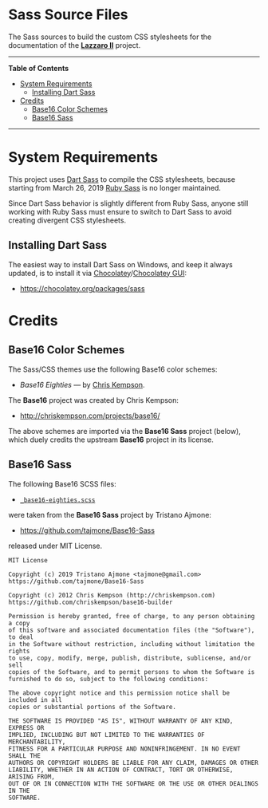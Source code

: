 # Sass Source Files

The Sass sources to build the custom CSS stylesheets for the documentation of the __[Lazzaro II]__ project.


-----

**Table of Contents**

<!-- MarkdownTOC autolink="true" bracket="round" autoanchor="false" lowercase="only_ascii" uri_encoding="true" levels="1,2,3" -->

- [System Requirements](#system-requirements)
    - [Installing Dart Sass](#installing-dart-sass)
- [Credits](#credits)
    - [Base16 Color Schemes](#base16-color-schemes)
    - [Base16 Sass](#base16-sass)

<!-- /MarkdownTOC -->

-----

# System Requirements

This project uses [Dart Sass] to compile the CSS stylesheets, because starting from March 26, 2019 [Ruby Sass] is no longer maintained.

Since Dart Sass behavior is slightly different from Ruby Sass, anyone still working with Ruby Sass must ensure to switch to Dart Sass to avoid creating divergent CSS stylesheets.

## Installing Dart Sass

The easiest way to install Dart Sass on Windows, and keep it always updated, is to install it via [Chocolatey]/[Chocolatey GUI]:

- https://chocolatey.org/packages/sass


# Credits

## Base16 Color Schemes

The Sass/CSS themes use the following Base16 color schemes:

- _Base16 Eighties_ — by [Chris Kempson].

The __Base16__ project was created by Chris Kempson:

- http://chriskempson.com/projects/base16/

The above schemes are imported via the __Base16 Sass__ project (below), which duely credits the upstream __Base16__ project in its license.

## Base16 Sass

The following Base16 SCSS files:

- [`_base16-eighties.scss`][b16 80s]

were taken from the __Base16 Sass__ project by Tristano Ajmone:

- https://github.com/tajmone/Base16-Sass

released under MIT License.


```
MIT License

Copyright (c) 2019 Tristano Ajmone <tajmone@gmail.com>
https://github.com/tajmone/Base16-Sass

Copyright (c) 2012 Chris Kempson (http://chriskempson.com)
https://github.com/chriskempson/base16-builder

Permission is hereby granted, free of charge, to any person obtaining a copy
of this software and associated documentation files (the "Software"), to deal
in the Software without restriction, including without limitation the rights
to use, copy, modify, merge, publish, distribute, sublicense, and/or sell
copies of the Software, and to permit persons to whom the Software is
furnished to do so, subject to the following conditions:

The above copyright notice and this permission notice shall be included in all
copies or substantial portions of the Software.

THE SOFTWARE IS PROVIDED "AS IS", WITHOUT WARRANTY OF ANY KIND, EXPRESS OR
IMPLIED, INCLUDING BUT NOT LIMITED TO THE WARRANTIES OF MERCHANTABILITY,
FITNESS FOR A PARTICULAR PURPOSE AND NONINFRINGEMENT. IN NO EVENT SHALL THE
AUTHORS OR COPYRIGHT HOLDERS BE LIABLE FOR ANY CLAIM, DAMAGES OR OTHER
LIABILITY, WHETHER IN AN ACTION OF CONTRACT, TORT OR OTHERWISE, ARISING FROM,
OUT OF OR IN CONNECTION WITH THE SOFTWARE OR THE USE OR OTHER DEALINGS IN THE
SOFTWARE.
```



<!-----------------------------------------------------------------------------
                               REFERENCE LINKS                                
------------------------------------------------------------------------------>

[Lazzaro II]: https://github.com/tajmone/lazzaro2

<!-- Base16 Sass sources -->

[b16 80s]: ./_base16-eighties.scss "View SCSS source"
[b16 Google]: ./_base16-google-dark.scss "View SCSS source"


<!-- dependencies -->

[Sass]: https://sass-lang.com "Visit Sass website"
[Ruby Sass]: https://github.com/sass/ruby-sass
[Dart Sass]: https://github.com/sass/dart-sass
[Choco Sass]: https://chocolatey.org/packages/sass


[Chocolatey GUI]: https://chocolatey.org/packages/ChocolateyGUI
[Chocolatey]: https://chocolatey.org

<!-- external links -->

[fontface]: https://github.com/magnetikonline/sass-boilerplate/blob/702d924/fontface.scss "View upstream source file"

[base16-builder]: https://github.com/chriskempson/base16-builder

[Base16 Eighties]: https://github.com/chriskempson/base16-builder/blob/master/schemes/eighties.yml "View upstream source file"
[Base16 Google]: https://github.com/chriskempson/base16-builder/blob/master/schemes/google.yml "View upstream source file"

<!-- people -->

[Chris Kempson]: http://chriskempson.com "Visit Chris Kempson's website"
[Seth Wright]:   http://sethawright.com  "Visit Seth Wright's website"

<!-- EOF -->
